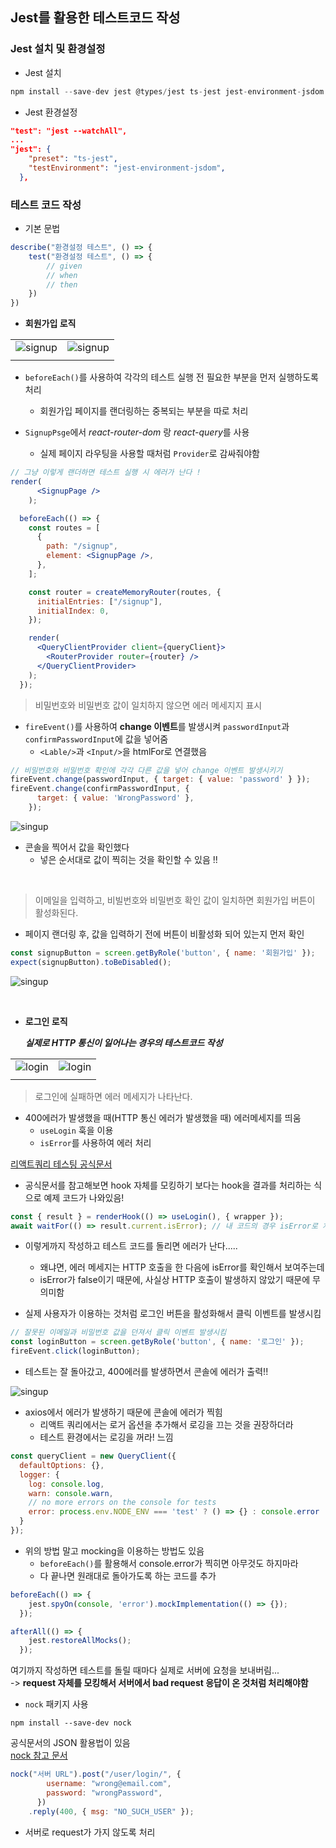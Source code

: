 ## Jest를 활용한 테스트코드 작성

### Jest 설치 및 환경설정

- Jest 설치

```jsx
npm install --save-dev jest @types/jest ts-jest jest-environment-jsdom @testing-library/react @testing-library/dom @testing-library/jest-dom
```

- Jest 환경설정

```json
"test": "jest --watchAll",
...
"jest": {
    "preset": "ts-jest",
    "testEnvironment": "jest-environment-jsdom",
  },
```

### 테스트 코드 작성

- 기본 문법

```jsx
describe("환경설정 테스트", () => {
    test("환경설정 테스트", () => {
        // given
        // when
        // then     
    })
})
```

- **회원가입 로직**

|||
|---|---|
|![signup](../image/signup1.png)|![signup](../image/signup2.png)|
|||


- `beforeEach()`를 사용하여 각각의 테스트 실행 전 필요한 부분을 먼저 실행하도록 처리
    - 회원가입 페이지를 랜더링하는 중복되는 부분을 따로 처리 


- `SignupPsge`에서 *react-router-dom* 랑 *react-query*를 사용
    - 실제 페이지 라우팅을 사용할 때처럼 `Provider`로 감싸줘야함

```jsx
// 그냥 이렇게 랜더하면 테스트 실행 시 에러가 난다 !
render(
      <SignupPage />
    );
```

```jsx
  beforeEach(() => {
    const routes = [
      {
        path: "/signup",
        element: <SignupPage />,
      },
    ];

    const router = createMemoryRouter(routes, {
      initialEntries: ["/signup"],
      initialIndex: 0,
    });

    render(
      <QueryClientProvider client={queryClient}>
        <RouterProvider router={router} />
      </QueryClientProvider>
    );
  });
```

> 비밀번호와 비밀번호 값이 일치하지 않으면 에러 메세지지 표시

- `fireEvent()`를 사용하여 **change 이벤트**를 발생시켜 `passwordInput`과 `confirmPasswordInput`에 값을 넣어줌
    - `<Lable/>`과 `<Input/>`을 htmlFor로 연결했음

```jsx
// 비밀번호와 비밀번호 확인에 각각 다른 값을 넣어 change 이벤트 발생시키기
fireEvent.change(passwordInput, { target: { value: 'password' } });
fireEvent.change(confirmPasswordInput, {
      target: { value: 'WrongPassword' },
    });
```

![singup](../image/jest_error1.png)

- 콘솔을 찍어서 값을 확인했다
    - 넣은 순서대로 값이 찍히는 것을 확인할 수 있음 !!

<br/>

> 이메일을 입력하고, 비빌번호와 비밀번호 확인 값이 일치하면 회원가입 버튼이 활성화된다.

- 페이지 랜더링 후, 값을 입력하기 전에 버튼이 비활성화 되어 있는지 먼저 확인

```jsx
const signupButton = screen.getByRole('button', { name: '회원가입' });
expect(signupButton).toBeDisabled();
```

![singup](../image/jest_error2.png)


<br/>

- **로그인 로직**

    ***실제로 HTTP 통신이 일어나는 경우의 테스트코드 작성***

|||
|---|---|
|![login](../image/login1.png)|![login](../image/login2.png)|
|||

> 로그인에 실패하면 에러 메세지가 나타난다.

- 400에러가 발생했을 때(HTTP 통신 에러가 발생했을 때) 에러메세지를 띄움
    - `useLogin` 훅을 이용
    - `isError`를 사용하여 에러 처리

[리액트쿼리 테스팅 공식문서](https://tanstack.com/query/v4/docs/framework/react/guides/testing)

- 공식문서를 참고해보면 hook 자체를 모킹하기 보다는 hook을 결과를 처리하는 식으로 예제 코드가 나와있음!

```jsx
const { result } = renderHook(() => useLogin(), { wrapper });
await waitFor(() => result.current.isError); // 내 코드의 경우 isError로 처리
```

- 이렇게까지 작성하고 테스트 코드를 돌리면 에러가 난다.....

    - 왜냐면, 에러 메세지는 HTTP 호출을 한 다음에 isError를 확인해서 보여주는데
    - isError가 false이기 때문에, 사실상 HTTP 호출이 발생하지 않았기 때문에 무의미함

- 실제 사용자가 이용하는 것처럼 로그인 버튼을 활성화해서 클릭 이벤트를 발생시킴

```jsx
// 잘못된 이메일과 비밀번호 값을 던져서 클릭 이벤트 발생시킴
const loginButton = screen.getByRole('button', { name: '로그인' });
fireEvent.click(loginButton);
```

- 테스트는 잘 돌아갔고, 400에러를 발생하면서 콘솔에 에러가 출력!!

![singup](../image/jest_error3.png)

- axios에서 에러가 발생하기 때문에 콘솔에 에러가 찍힘
    - 리액트 쿼리에서는 로거 옵션을 추가해서 로깅을 끄는 것을 권장하더라
    - 테스트 환경에서는 로깅을 꺼라! 느낌

```jsx
const queryClient = new QueryClient({
  defaultOptions: {},
  logger: {
    log: console.log,
    warn: console.warn,
    // no more errors on the console for tests
    error: process.env.NODE_ENV === 'test' ? () => {} : console.error
  }
});
```

- 위의 방법 말고 mocking을 이용하는 방법도 있음
    - `beforeEach()`를 활용해서 console.error가 찍히면 아무것도 하지마라
    -  다 끝나면 원래대로 돌아가도록 하는 코드를 추가

```jsx
beforeEach(() => {
    jest.spyOn(console, 'error').mockImplementation(() => {});
  });

afterAll(() => {
    jest.restoreAllMocks();
  });
```

여기까지 작성하면 테스트를 돌릴 때마다 실제로 서버에 요청을 보내버림...   
-> **request 자체를 모킹해서 서버에서 bad request 응답이 온 것처럼 처리해야함**

- `nock` 패키지 사용

```
npm install --save-dev nock
```

공식문서의 JSON 활용법이 있음    
[nock 참고 문서](https://github.com/nock/nock)

```jsx
nock("서버 URL").post("/user/login/", {
        username: "wrong@email.com",
        password: "wrongPassword",
      })
    .reply(400, { msg: "NO_SUCH_USER" });
```

- 서버로 request가 가지 않도록 처리